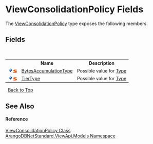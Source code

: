 # ViewConsolidationPolicy Fields
 

The <a href="a7f55422-d362-7371-9e47-d2786c89b753">ViewConsolidationPolicy</a> type exposes the following members.


## Fields
&nbsp;<table><tr><th></th><th>Name</th><th>Description</th></tr><tr><td>![Public field](media/pubfield.gif "Public field")![Static member](media/static.gif "Static member")</td><td><a href="1eead4be-7e47-1adf-b64e-cf337d207e72">BytesAccumulationType</a></td><td>
Possible value for <a href="83067da1-4588-251a-c7b1-38473cbd32cd">Type</a></td></tr><tr><td>![Public field](media/pubfield.gif "Public field")![Static member](media/static.gif "Static member")</td><td><a href="69895894-2cf4-10aa-c69f-385f2430d8d3">TierType</a></td><td>
Possible value for <a href="83067da1-4588-251a-c7b1-38473cbd32cd">Type</a></td></tr></table>&nbsp;
<a href="#viewconsolidationpolicy-fields">Back to Top</a>

## See Also


#### Reference
<a href="a7f55422-d362-7371-9e47-d2786c89b753">ViewConsolidationPolicy Class</a><br /><a href="23bbeb16-c099-4f2c-4dad-2e67e1a19df4">ArangoDBNetStandard.ViewApi.Models Namespace</a><br />